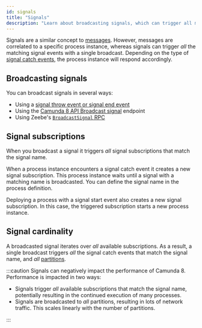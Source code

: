 ```yaml
---
id: signals
title: "Signals"
description: "Learn about broadcasting signals, which can trigger all matching signal events with a single broadcast."
---
```


Signals are a similar concept to [messages](messages.md). However, messages are correlated to a specific
process instance, whereas signals can trigger _all_ the matching signal events with a single broadcast.
Depending on the type of [signal catch events](../modeler/bpmn/signal-events/signal-events.md), the process instance will
respond accordingly.

## Broadcasting signals

You can broadcast signals in several ways:

- Using a [signal throw event or signal end event](../modeler/bpmn/signal-events/signal-events.md#signal-throw-events)
- Using the [Camunda 8 API Broadcast signal](/apis-tools/camunda-api-rest/specifications/broadcast-signal.api.mdx) endpoint
- Using Zeebe's [`BroadcastSignal` RPC](/apis-tools/zeebe-api/gateway-service.md#broadcastsignal-rpc)

## Signal subscriptions

When you broadcast a signal it triggers _all_ signal subscriptions that match the signal name.

When a process instance encounters a signal catch event it creates a new signal subscription. This process instance waits until a signal with a matching name is broadcasted. You can define the signal name in the
process definition.

Deploying a process with a signal start event also creates a new signal subscription. In this case, the triggered
subscription starts a new process instance.

## Signal cardinality

A broadcasted signal iterates over _all_ available subscriptions. As a result, a single broadcast triggers _all_ the
signal catch events that match the signal name, and _all_ [partitions](../zeebe/technical-concepts/partitions.md).

:::caution
Signals can negatively impact the performance of Camunda 8. Performance is impacted in two ways:

- Signals trigger _all_ available subscriptions that match the signal name, potentially resulting in the continued execution of many processes.
- Signals are broadcasted to _all_ partitions, resulting in lots of network traffic. This scales linearly with the number of partitions.

:::
